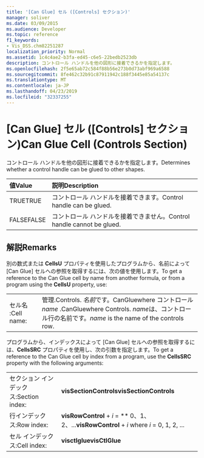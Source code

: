```yaml
---
title: '[Can Glue] セル ([Controls] セクション)'
manager: soliver
ms.date: 03/09/2015
ms.audience: Developer
ms.topic: reference
f1_keywords:
- Vis_DSS.chm82251287
localization_priority: Normal
ms.assetid: 1c4c4ae2-b3fa-ed45-c6e5-22bedb2523db
description: コントロール ハンドルを他の図形に接着できるかを指定します。
ms.openlocfilehash: 2f5e65ab72c584f88b56e273b0d73abf969a6588
ms.sourcegitcommit: 8fe462c32b91c87911942c188f3445e85a54137c
ms.translationtype: MT
ms.contentlocale: ja-JP
ms.lasthandoff: 04/23/2019
ms.locfileid: "32337255"
---
```

# <a name="can-glue-cell-controls-section"></a><span data-ttu-id="34091-103">[Can Glue] セル ([Controls] セクション)</span><span class="sxs-lookup"><span data-stu-id="34091-103">Can Glue Cell (Controls Section)</span></span>

<span data-ttu-id="34091-104">コントロール ハンドルを他の図形に接着できるかを指定します。</span><span class="sxs-lookup"><span data-stu-id="34091-104">Determines whether a control handle can be glued to other shapes.</span></span>
  
|<span data-ttu-id="34091-105">**値**</span><span class="sxs-lookup"><span data-stu-id="34091-105">**Value**</span></span>|<span data-ttu-id="34091-106">**説明**</span><span class="sxs-lookup"><span data-stu-id="34091-106">**Description**</span></span>|
|:-----|:-----|
| <span data-ttu-id="34091-107">TRUE</span><span class="sxs-lookup"><span data-stu-id="34091-107">TRUE</span></span>  <br/> | <span data-ttu-id="34091-108">コントロール ハンドルを接着できます。</span><span class="sxs-lookup"><span data-stu-id="34091-108">Control handle can be glued.</span></span>  <br/> |
| <span data-ttu-id="34091-109">FALSE</span><span class="sxs-lookup"><span data-stu-id="34091-109">FALSE</span></span>  <br/> | <span data-ttu-id="34091-110">コントロール ハンドルを接着できません。</span><span class="sxs-lookup"><span data-stu-id="34091-110">Control handle cannot be glued.</span></span>  <br/> |
   
## <a name="remarks"></a><span data-ttu-id="34091-111">解説</span><span class="sxs-lookup"><span data-stu-id="34091-111">Remarks</span></span>

<span data-ttu-id="34091-112">別の数式または **CellsU** プロパティを使用したプログラムから、名前によって [Can Glue] セルへの参照を取得するには、次の値を使用します。</span><span class="sxs-lookup"><span data-stu-id="34091-112">To get a reference to the Can Glue cell by name from another formula, or from a program using the **CellsU** property, use:</span></span> 
  
|||
|:-----|:-----|
| <span data-ttu-id="34091-113">セル名 :</span><span class="sxs-lookup"><span data-stu-id="34091-113">Cell name:</span></span>  <br/> | <span data-ttu-id="34091-114">管理.</span><span class="sxs-lookup"><span data-stu-id="34091-114">Controls.</span></span>  <span data-ttu-id="34091-115">*名前*です。CanGluewhere コントロール</span><span class="sxs-lookup"><span data-stu-id="34091-115">*name*  .CanGluewhere Controls.</span></span>  <span data-ttu-id="34091-116">*name*は、コントロール行の名前です。</span><span class="sxs-lookup"><span data-stu-id="34091-116">*name*  is the name of the controls row.</span></span>  <br/> |
   
<span data-ttu-id="34091-117">プログラムから、インデックスによって [Can Glue] セルへの参照を取得するには、**CellsSRC** プロパティを使用し、次の引数を指定します。</span><span class="sxs-lookup"><span data-stu-id="34091-117">To get a reference to the Can Glue cell by index from a program, use the **CellsSRC** property with the following arguments:</span></span> 
  
|||
|:-----|:-----|
| <span data-ttu-id="34091-118">セクション インデックス:</span><span class="sxs-lookup"><span data-stu-id="34091-118">Section index:</span></span>  <br/> |<span data-ttu-id="34091-119">**visSectionControls**</span><span class="sxs-lookup"><span data-stu-id="34091-119">**visSectionControls**</span></span> <br/> |
| <span data-ttu-id="34091-120">行インデックス:</span><span class="sxs-lookup"><span data-stu-id="34091-120">Row index:</span></span>  <br/> |<span data-ttu-id="34091-121">**visRowControl** +  *i* = \*\* 0、1、2、...</span><span class="sxs-lookup"><span data-stu-id="34091-121">**visRowControl** +  *i*            where  *i*  = 0, 1, 2, ...</span></span>  <br/> |
| <span data-ttu-id="34091-122">セル インデックス:</span><span class="sxs-lookup"><span data-stu-id="34091-122">Cell index:</span></span>  <br/> |<span data-ttu-id="34091-123">**visctlglue**</span><span class="sxs-lookup"><span data-stu-id="34091-123">**visCtlGlue**</span></span> <br/> |
   

